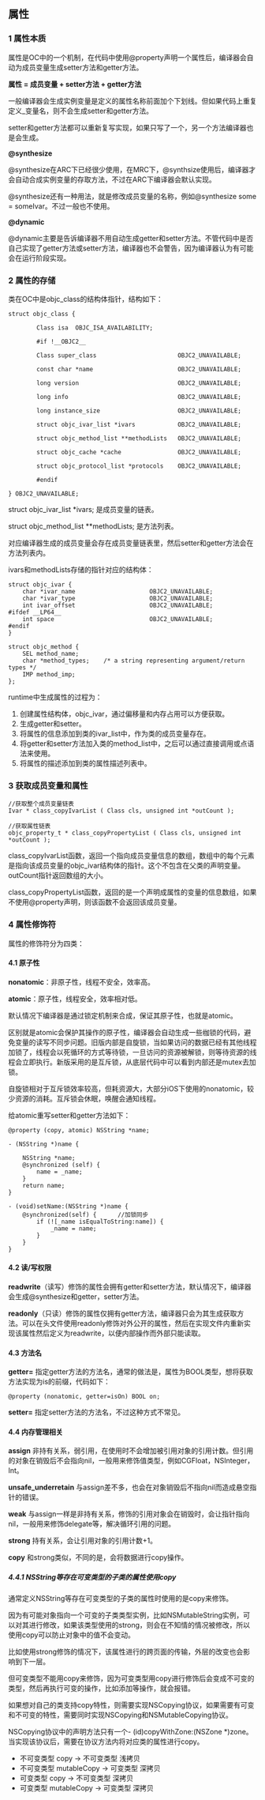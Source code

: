 ## 属性

### 1 属性本质

属性是OC中的一个机制，在代码中使用@property声明一个属性后，编译器会自动为成员变量生成setter方法和getter方法。

**属性 = 成员变量 + setter方法 + getter方法**

一般编译器会生成实例变量是定义的属性名称前面加个下划线。但如果代码上重复定义_变量名，则不会生成setter和getter方法。

setter和getter方法都可以重新复写实现，如果只写了一个，另一个方法编译器也是会生成。

**@synthesize**

@synthesize在ARC下已经很少使用，在MRC下，@synthsize使用后，编译器才会自动合成实例变量的存取方法，不过在ARC下编译器会默认实现。

@synthesize还有一种用法，就是修改成员变量的名称，例如@synthesize some = someIvar。不过一般也不使用。

**@dynamic**

@dynamic主要是告诉编译器不用自动生成getter和setter方法。不管代码中是否自己实现了getter方法或setter方法，编译器也不会警告，因为编译器认为有可能会在运行阶段实现。



### 2 属性的存储

类在OC中是objc_class的结构体指针，结构如下：

```
struct objc_class {

        Class isa  OBJC_ISA_AVAILABILITY;

        #if !__OBJC2__

        Class super_class                       OBJC2_UNAVAILABLE; 

        const char *name                        OBJC2_UNAVAILABLE; 

        long version                            OBJC2_UNAVAILABLE; 

        long info                               OBJC2_UNAVAILABLE; 

        long instance_size                      OBJC2_UNAVAILABLE; 

        struct objc_ivar_list *ivars            OBJC2_UNAVAILABLE; 

        struct objc_method_list **methodLists   OBJC2_UNAVAILABLE; 

        struct objc_cache *cache                OBJC2_UNAVAILABLE; 

        struct objc_protocol_list *protocols    OBJC2_UNAVAILABLE; 

        #endif

} OBJC2_UNAVAILABLE; 
```

struct objc_ivar_list *ivars; 是成员变量的链表。

struct objc_method_list **methodLists; 是方法列表。

对应编译器生成的成员变量会存在成员变量链表里，然后setter和getter方法会在方法列表内。

ivars和methodLists存储的指针对应的结构体：

```
struct objc_ivar {
    char *ivar_name                     OBJC2_UNAVAILABLE;
    char *ivar_type                     OBJC2_UNAVAILABLE;
    int ivar_offset                     OBJC2_UNAVAILABLE;
#ifdef __LP64__
    int space                           OBJC2_UNAVAILABLE;
#endif
}  
```

```
struct objc_method {
    SEL method_name;
    char *method_types;    /* a string representing argument/return types */
    IMP method_imp;
};
```

runtime中生成属性的过程为：

1. 创建属性结构体，objc_ivar，通过偏移量和内存占用可以方便获取。
2. 生成getter和setter。
3. 将属性的信息添加到类的ivar_list中，作为类的成员变量存在。
4. 将getter和setter方法加入类的method_list中，之后可以通过直接调用或点语法来使用。
5. 将属性的描述添加到类的属性描述列表中。



### 3 获取成员变量和属性

```
//获取整个成员变量链表
Ivar * class_copyIvarList ( Class cls, unsigned int *outCount );

//获取属性链表
objc_property_t * class_copyPropertyList ( Class cls, unsigned int *outCount );
```



class_copyIvarList函数，返回一个指向成员变量信息的数组，数组中的每个元素是指向该成员变量的objc_ivar结构体的指针。这个不包含在父类的声明变量。outCount指针返回数组的大小。

class_copyPropertyList函数，返回的是一个声明成属性的变量的信息数组，如果不使用@property声明，则该函数不会返回该成员变量。



### 4 属性修饰符

属性的修饰符分为四类：

#### 4.1 原子性

**nonatomic**：非原子性，线程不安全，效率高。

**atomic**：原子性，线程安全，效率相对低。

默认情况下编译器是通过锁定机制来合成，保证其原子性，也就是atomic。

区别就是atomic会保护其操作的原子性，编译器会自动生成一些枷锁的代码，避免变量的读写不同步问题。旧版内部是自旋锁，当如果访问的数据已经有其他线程加锁了，线程会以死循环的方式等待锁，一旦访问的资源被解锁，则等待资源的线程会立即执行。新版采用的是互斥锁，从底层代码中可以看到内部还是mutex去加锁。

自旋锁相对于互斥锁效率较高，但耗资源大，大部分iOS下使用的nonatomic，较少资源的消耗。互斥锁会休眠，唤醒会通知线程。

给atomic重写setter和getter方法如下：

```
@property (copy, atomic) NSString *name;

- (NSString *)name {

    NSString *name;
    @synchronized (self) {
        name = _name;
    }
    return name;
}

- (void)setName:(NSString *)name {
    @synchronized(self) {      //加锁同步
        if (![_name isEqualToString:name]) {
            _name = name;
        }
    }
}
```



#### 4.2 读/写权限

**readwrite**（读写）修饰的属性会拥有getter和setter方法，默认情况下，编译器会生成@synthesize和getter，setter方法。

**readonly**（只读）修饰的属性仅拥有getter方法，编译器只会为其生成获取方法。可以在头文件使用readonly修饰对外公开的属性，然后在实现文件内重新实现该属性然后定义为readwrite，以便内部操作而外部只能读取。



#### 4.3 方法名

**getter=<name>** 指定getter方法的方法名，通常的做法是，属性为BOOL类型，想将获取方法实现为is的前缀，代码如下：

```
@property (nonatomic, getter=isOn) BOOL on;
```

**setter=<name>** 指定setter方法的方法名，不过这种方式不常见。



#### 4.4 内存管理相关

**assign** 非持有关系，弱引用，在使用时不会增加被引用对象的引用计数。但引用的对象在销毁后不会指向nil，一般用来修饰值类型，例如CGFloat，NSInteger，Int。

**unsafe_underretain** 与assign差不多，也会在对象销毁后不指向nil而造成悬空指针的错误。

**weak** 与assign一样是非持有关系，修饰的引用对象会在销毁时，会让指针指向nil，一般用来修饰delegate等，解决循环引用的问题。

**strong** 持有关系，会让引用对象的引用计数+1。

**copy** 和strong类似，不同的是，会将数据进行copy操作。



##### 4.4.1 NSString等存在可变类型的子类的属性使用copy

通常定义NSString等存在可变类型的子类的属性时使用的是copy来修饰。

因为有可能对象指向一个可变的子类类型实例，比如NSMutableString实例，可以对其进行修改，如果该类型使用的strong，则会在不知情的情况被修改，所以使用copy可以防止对象中的值不会变动。

比如使用strong修饰的情况下，该属性进行的跨页面的传输，外层的改变也会影响到下一层。

但可变类型不能用copy来修饰，因为可变类型用copy进行修饰后会变成不可变的类型，然后再执行可变的操作，比如添加等操作，就会报错。

如果想对自己的类支持copy特性，则需要实现NSCopying协议，如果需要有可变和不可变的特性，需要同时实现NSCopying和NSMutableCopying协议。

NSCopying协议中的声明方法只有一个- (id)copyWithZone:(NSZone *)zone。当实现该协议后，需要在协议方法内将对应类的属性进行copy。

- 不可变类型 copy                 -> 不可变类型  浅拷贝
- 不可变类型 mutableCopy -> 可变类型      深拷贝
- 可变类型 copy                     -> 不可变类型  深拷贝
- 可变类型 mutableCopy     -> 可变类型      深拷贝 
